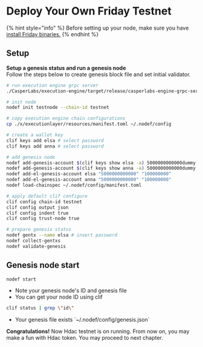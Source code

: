 # Deploy Your Own Friday Testnet

{% hint style="info" %}
Before setting up your node, make sure you have [install Friday binaries.](../first-step/installation.md)
{% endhint %}

## Setup

**Setup a genesis status and run a genesis node**  
Follow the steps below to create genesis block file and set initial validator.

```bash
# run execution engine grpc server
./CasperLabs/execution-engine/target/release/casperlabs-engine-grpc-server $HOME/.casperlabs/.casper-node.sock

# init node
nodef init testnode --chain-id testnet

# copy execution engine chain configurations
cp ./x/executionlayer/resources/manifest.toml ~/.nodef/config

# create a wallet key
clif keys add elsa # select password
clif keys add anna # select password

# add genesis node
nodef add-genesis-account $(clif keys show elsa -a) 5000000000000dummy,100000000stake
nodef add-genesis-account $(clif keys show anna -a) 5000000000000dummy,100000000stake
nodef add-el-genesis-account elsa "5000000000000" "100000000"
nodef add-el-genesis-account anna "5000000000000" "100000000"
nodef load-chainspec ~/.nodef/config/manifest.toml

# apply default clif configure
clif config chain-id testnet
clif config output json
clif config indent true
clif config trust-node true

# prepare genesis status
nodef gentx --name elsa # insert password
nodef collect-gentxs
nodef validate-genesis
```

## Genesis node start

```bash
nodef start
```

* Note your genesis node's ID and genesis file
* You can get your node ID using clif

```bash
clif status | grep \"id\"
```

* Your genesis file exists \`~/.nodef/config/genesis.json\`

**Congratulations!** Now Hdac testnet is on running. From now on, you may make a fun with Hdac token. You may proceed to next chapter.

